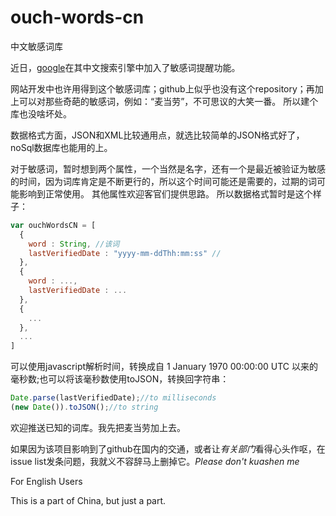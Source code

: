 ouch-words-cn
=============

中文敏感词库

近日，[google](http://www.google.com.hk)在其中文搜索引擎中加入了敏感词提醒功能。

网站开发中也许用得到这个敏感词库；github上似乎也没有这个repository；再加上可以对那些奇葩的敏感词，例如：“麦当劳”，不可思议的大笑一番。
所以建个库也没啥坏处。

数据格式方面，JSON和XML比较通用点，就选比较简单的JSON格式好了，noSql数据库也能用的上。

对于敏感词，暂时想到两个属性，一个当然是名字，还有一个是最近被验证为敏感的时间，因为词库肯定是不断更行的，所以这个时间可能还是需要的，过期的词可能影响到正常使用。
其他属性欢迎客官们提供思路。
所以数据格式暂时是这个样子：

```javascript
var ouchWordsCN = [
  {
    word : String, //该词
    lastVerifiedDate : "yyyy-mm-ddThh:mm:ss" //
  },
  {
    word : ...,
    lastVerifiedDate : ...
  },
  {
    ...
  },
  ...
]
```

可以使用javascript解析时间，转换成自 1 January 1970 00:00:00 UTC 以来的毫秒数;也可以将该毫秒数使用toJSON，转换回字符串：
```javascript
Date.parse(lastVerifiedDate);//to milliseconds
(new Date()).toJSON();//to string
```

欢迎推送已知的词库。我先把麦当劳加上去。

如果因为该项目影响到了github在国内的交通，或者让*有关部门*看得心头作呕，在issue list发条问题，我就义不容辞马上删掉它。*Please don't kuashen me*


For English Users

This is a part of China, but just a part.